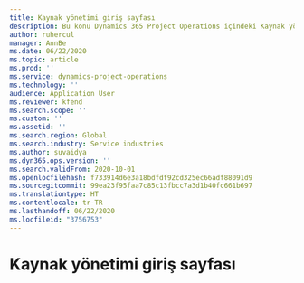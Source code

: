 ```yaml
---
title: Kaynak yönetimi giriş sayfası
description: Bu konu Dynamics 365 Project Operations içindeki Kaynak yönetimi özellikleri hakkında bilgi sağlar.
author: ruhercul
manager: AnnBe
ms.date: 06/22/2020
ms.topic: article
ms.prod: ''
ms.service: dynamics-project-operations
ms.technology: ''
audience: Application User
ms.reviewer: kfend
ms.search.scope: ''
ms.custom: ''
ms.assetid: ''
ms.search.region: Global
ms.search.industry: Service industries
ms.author: suvaidya
ms.dyn365.ops.version: ''
ms.search.validFrom: 2020-10-01
ms.openlocfilehash: f733914d6e3a18bdfdf92cd325ec66adf88091d9
ms.sourcegitcommit: 99ea23f95faa7c85c13fbcc7a3d1b40fc661b697
ms.translationtype: HT
ms.contentlocale: tr-TR
ms.lasthandoff: 06/22/2020
ms.locfileid: "3756753"
---
```

# <a name="resource-management-home-page"></a>Kaynak yönetimi giriş sayfası
